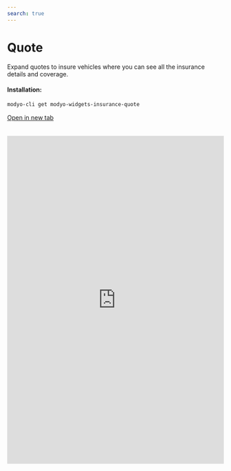 ```yaml
---
search: true
---
```


# Quote

Expand quotes to insure vehicles where you can see all the insurance details and coverage.

#### Installation:

```bash
modyo-cli get modyo-widgets-insurance-quote
```

[Open in new tab](https://widgets.modyo.com/insurance/retail/quote)

<iframe id="widgetFrame" src="https://widgets.modyo.com/insurance/retail/quote" width="100%" frameBorder="0" style="min-height:762px;overflow:auto;margin-top:20px;"/>

| Features | Description |
| ------------- | ----------- |
| Overview of the vehicle | View where vehicle data such as brand, make, model, and year are filled in. |
| Personal Summary | View to fill out the information for which you are applying for insurance. The following information is requested by default: Name, Surname, RUT, Date of Birth, Gender, Email, Telephone Number. |
| Overview of insurance | View of the insurance that meets the specifications of the car. Clicking <b> View details and coverage </b> opens a side window where you can see the insurance coverage in detail. Clicking <b> Buy </b> will take you to the insurance application screen.|
| Insurance Application | This screen asks for the details of the vehicle to be insured and the owner such as the serial number of the engine, address, emergency contacts, etc. | 

<script>

  export default {
    mounted() {

      function setIframeHeightCO(id, ht) {
          var ifrm = document.getElementById(id);
          if(ifrm) {
            ifrm.style.height = ht + 4 + "px";
          }
      }
      // iframed document sends its height using postMessage
      function handleDocHeightMsg(e) {
          // check origin
          if ( e.origin === 'https://widgets.modyo.com' ) {
              // parse data
              var data = JSON.parse( e.data );

              console.log('data:', data)
              // check data object
              if ( data['docHeight'] ) {
                  setIframeHeightCO( 'widgetFrame', data['docHeight'] );
              } else {
                  setIframeHeightCO( 'widgetFrame', 700 );
              }
          }
      }

      // assign message handler
      if ( window.addEventListener ) {
          window.addEventListener('message', handleDocHeightMsg, false);
      }
    }
  }
 </script>